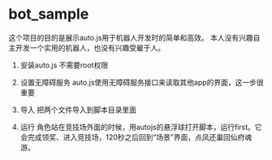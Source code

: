 # bot_sample
这个项目的目的是展示auto.js用于机器人开发时的简单和高效。
本人没有兴趣自主开发一个实用的机器人，也没有兴趣受雇于人。

1. 安装auto.js
不需要root权限

2. 设置无障碍服务
auto.js使用无障碍服务接口来读取其他app的界面，这一步很重要

3. 导入
把两个文件导入到脚本目录里面

4. 运行
角色站在竞技场外面的时候，用autojs的悬浮球打开脚本，运行first。它会完成领奖、进入竞技场，120秒之后回到“场景”界面，点凤还巢回仙府魂游。

